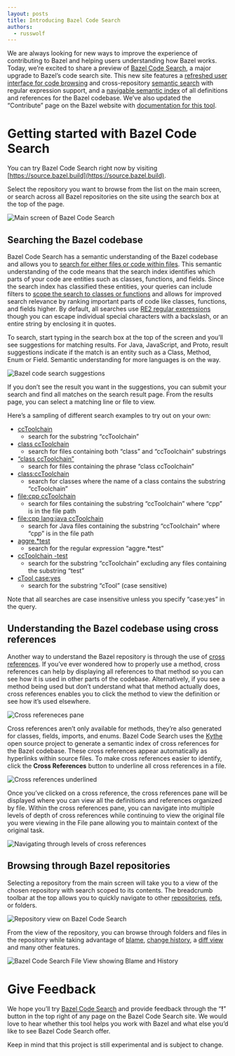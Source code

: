 ```yaml
---
layout: posts
title: Introducing Bazel Code Search
authors:
  - russwolf
---
```


We are always looking for new ways to improve the experience of contributing to Bazel and helping users understanding how Bazel works. Today, we’re excited to share a preview of [Bazel Code Search](https://source.bazel.build), a major upgrade to Bazel’s code search site. This new site features a [refreshed user interface for code browsing](#browsing-through-bazel-repositories) and cross-repository [semantic search](#searching-the-bazel-codebase) with regular expression support, and a [navigable semantic index](#understanding-the-bazel-codebase-using-cross-references) of all definitions and references for the Bazel codebase. We’ve also updated the “Contribute” page on the Bazel website with [documentation for this tool](https://bazel.build/browse-and-search-user-guide.html). 

# Getting started with Bazel Code Search 
You can try Bazel Code Search right now by visiting [https://source.bazel.build](https://source.bazel.build). 

Select the repository you want to browse from the list on the main screen, or search across all Bazel repositories on the site using the search box at the top of the page. 

![Main screen of Bazel Code Search](/assets/bazel-code-search-main-screen.png)

<a id="searching-the-bazel-codebase"></a> 
## Searching the Bazel codebase
Bazel Code Search has a semantic understanding of the Bazel codebase and allows you to [search for either files or code within files](https://bazel.build/browse-and-search-user-guide.html#search). This semantic understanding of the code means that the search index identifies which parts of your code are entities such as classes, functions, and fields.  Since the search index has classified these entities, your queries can include filters to [scope the search to classes or functions](https://bazel.build/browse-and-search-user-guide.html#search) and allows for improved search relevance by ranking important parts of code like classes, functions, and fields higher. By default, all searches use [RE2 regular expressions](https://github.com/google/re2/wiki/Syntax) though you can escape individual special characters with a backslash, or an entire string by enclosing it in quotes. 

To search, start typing in the search box at the top of the screen and you’ll see suggestions for matching results. For Java, JavaScript, and Proto, result suggestions indicate if the match is an entity such as a Class, Method, Enum or Field. Semantic understanding for more languages is on the way. 

![Bazel code search suggestions](/assets/bazel-code-search-suggestions.png)

If you don’t see the result you want in the suggestions, you can submit your search and find all matches on the search result page. From the results page, you can select a matching line or file to view. 

Here’s a sampling of different search examples to try out on your own: 

* [ccToolchain](https://source.bazel.build/search?q=ccToolchain)
    * search for the substring “ccToolchain”
* [class ccToolchain](https://source.bazel.build/search?q=class%20ccToolchain)
    * search for files containing both “class” and “ccToolchain” substrings
* [“class ccToolchain”](https://source.bazel.build/search?q="class%20ccToolchain")
    * search for files containing the phrase “class ccToolchain” 
* [class:ccToolchain](https://source.bazel.build/search?q=class:ccToolchain)
    * search for classes where the name of a class contains the substring “ccToolchain”
* [file:cpp ccToolchain](https://source.bazel.build/search?q=file:cpp%20ccToolchain)
    * search for files containing the substring “ccToolchain” where “cpp” is in the file path 
* [file:cpp lang:java ccToolchain](https://source.bazel.build/search?q=file:cpp%20lang:java%20ccToolchain)
    * search for Java files containing the substring “ccToolchain” where “cpp” is in the file path
* [aggre.*test](https://source.bazel.build/search?q=aggre.*test)
    * search for the regular expression “aggre.*test”
* [ccToolchain -test](https://source.bazel.build/search?q=ccToolchain%20-test)
    * search for the substring “ccToolchain” excluding any files containing the substring “test”
* [cTool case:yes](https://source.bazel.build/search?q=cTool%20case:yes)
    * search for the substring “cTool” (case sensitive)

Note that all searches are case insensitive unless you specify “case:yes” in the query. 

<a id="understanding-the-bazel-codebase-using-cross-references"></a> 
## Understanding the Bazel codebase using cross references
Another way to understand the Bazel repository is through the use of [cross references](https://bazel.build/browse-and-search-user-guide.html#browsing-cross-references). If you’ve ever wondered how to properly use a method, cross references can help by displaying all references to that method so you can see how it is used in other parts of the codebase. Alternatively, if you see a method being used but don’t understand what that method actually does, cross references enables you to click the method to view the definition or see how it’s used elsewhere. 

![Cross refereneces pane](/assets/bazel-code-search-xref-pane.png)

Cross references aren’t only available for methods, they’re also generated for classes, fields, imports, and enums. Bazel Code Search uses the [Kythe](https://kythe.io/docs/kythe-overview.html) open source project to generate a semantic index of cross references for the Bazel codebase. These cross references appear automatically as hyperlinks within source files. To make cross references easier to identify, click the **Cross References** button to underline all cross references in a file. 

![Cross references underlined](/assets/bazel-code-search-xref-underlined.png)

Once you’ve clicked on a cross reference, the cross references pane will be displayed where you can view all the definitions and references organized by file. Within the cross references pane, you can navigate into multiple levels of depth of cross references while continuing to view the original file you were viewing in the File pane allowing you to maintain context of the original task. 

![Navigating through levels of cross references](/assets/bazel-code-search-xref-levels.png)

<a id="browsing-through-bazel-repositories"></a> 
## Browsing through Bazel repositories
Selecting a repository from the main screen will take you to a view of the chosen repository with search scoped to its contents. The breadcrumb toolbar at the top allows you to quickly navigate to other [repositories](https://bazel.build/browse-and-search-user-guide.html#switch-repositories), [refs](https://bazel.build/browse-and-search-user-guide.html#open-a-branch-commit-or-tag), or folders. 

![Repository view on Bazel Code Search](/assets/bazel-code-search-repo-view.png)

From the view of the repository, you can browse through folders and files in the repository while taking advantage of [blame](https://bazel.build/browse-and-search-user-guide.html#view-file-changes), [change history](https://bazel.build/browse-and-search-user-guide.html#view-change-history), a [diff view](https://bazel.build/browse-and-search-user-guide.html#compare-a-file-to-a-different-commit) and many other features. 

![Bazel Code Search File View showing Blame and History](/assets/bazel-code-search-file-view.png)

# Give Feedback 
We hope you’ll try [Bazel Code Search](https://source.bazel.build) and provide feedback through the “**!**” button in the top right of any page on the Bazel Code Search site. We would love to hear whether this tool helps you work with Bazel and what else you’d like to see Bazel Code Search offer. 

Keep in mind that this project is still experimental and is subject to change.
